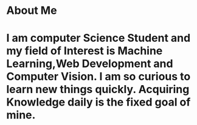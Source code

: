 # About Me
# I am computer Science Student and my field of Interest is **Machine Learning,Web Development and Computer Vision.** I am so curious to learn new things quickly. Acquiring Knowledge daily is the fixed goal of mine.

